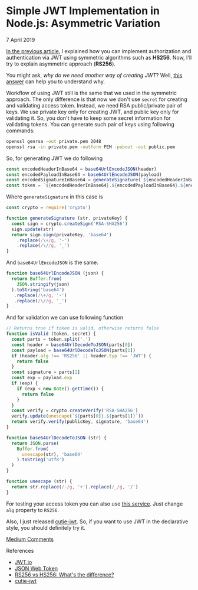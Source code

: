 # Simple JWT Implementation in Node.js: Asymmetric Variation

<div class="date">7 April 2019</div>

[In the previous article](/../../posts/simple-jwt), I explained how you can implement authorization and authentication via JWT using symmetric algorithms such as **HS256**. Now, I'll try to  explain asymmetric approach (**RS256**). 

You might ask, *why do we need another way of creating JWT*? Well, [this answer](https://stackoverflow.com/questions/39239051/rs256-vs-hs256-whats-the-difference/39239395#39239395) can help you to understand why.

Workflow of using JWT still is the same that we used in the symmetric approach. The only difference is that now we don't use `secret` for creating and validating access token. Instead, we need RSA public/private pair of keys. We use private key only for creating JWT, and public key only for validating it. So, you don't have to keep some secret information for validating tokens. You can generate such pair of keys using following commands:

```bash
openssl genrsa -out private.pem 2048
openssl rsa -in private.pem -outform PEM -pubout -out public.pem
```

So, for generating JWT we do following

```js
const encodedHeaderInBase64 = base64UrlEncodeJSON(header)
const encodedPayloadInBase64 = base64UrlEncodeJSON(payload)
const encodedSignatureInBase64 = generateSignature(`${encodedHeaderInBase64}.${encodedPayloadInBase64}`, privateKey)
const token = `${encodedHeaderInBase64}.${encodedPayloadInBase64}.${encodedSignatureInBase64}`
```

Where `generateSignature` in this case is

```js
const crypto = require('crypto')

function generateSignature (str, privateKey) {
  const sign = crypto.createSign('RSA-SHA256')
  sign.update(str)
  return sign.sign(privateKey, 'base64')
    .replace(/\+/g, '-')
    .replace(/\//g, '_')
}
```

And `base64UrlEncodeJSON` is the same.

```js
function base64UrlEncodeJSON (json) {
  return Buffer.from(
    JSON.stringify(json)
  ).toString('base64')
   .replace(/\+/g, '-')
   .replace(/\//g, '_')
}
```

And for validation we can use following function

```js
// Returns true if token is valid, otherwise returns false
function isValid (token, secret) {
  const parts = token.split('.')
  const header = base64UrlDecodeToJSON(parts[0])
  const payload = base64UrlDecodeToJSON(parts[1])
  if (header.alg !== 'RS256' || header.typ !== 'JWT') {
    return false
  }
  const signature = parts[2]
  const exp = payload.exp
  if (exp) {
    if (exp < new Date().getTime()) {
      return false
    }
  }
  const verify = crypto.createVerify('RSA-SHA256')
  verify.update(unescape(`${parts[0]}.${parts[1]}`))
  return verify.verify(publicKey, signature, 'base64')
}

function base64UrlDecodeToJSON (str) {
  return JSON.parse(
    Buffer.from(
      unescape(str), 'base64'
    ).toString('utf8')
  )
}

function unescape (str) {
  return str.replace(/-/g, '+').replace(/_/g, '/')
}
```

For testing your access token you can also use [this service](https://jwt.io/). Just change `alg` property to `RS256`.

Also, I just released [cutie-jwt](https://github.com/Guseyn/cutie-jwt). So, if you want to use JWT in the declarative style, you should definitely try it.

[Medium Comments](https://medium.com/@guseynism/simple-jwt-implementation-in-node-js-asymmetric-variation-301f9cb22b20)

<div class="refs">References</div>

* [JWT.io](https://jwt.io/)
* [JSON Web Token](https://en.wikipedia.org/wiki/JSON_Web_Token)
* [RS256 vs HS256: What's the difference?](https://stackoverflow.com/questions/39239051/rs256-vs-hs256-whats-the-difference/39239395#39239395)
* [cutie-jwt](https://github.com/Guseyn/cutie-jwt)
